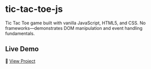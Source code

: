 # tic-tac-toe-js

Tic Tac Toe game built with vanilla JavaScript, HTML5, and CSS. No frameworks—demonstrates DOM manipulation and event handling fundamentals.

## Live Demo

🔗 [View Project](https://tic-tac-toe-js-robinson.netlify.app)
